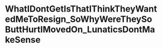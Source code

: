 # WhatIDontGetIsThatIThinkTheyWantedMeToResign_SoWhyWereTheySoButtHurtIMovedOn_LunaticsDontMakeSense